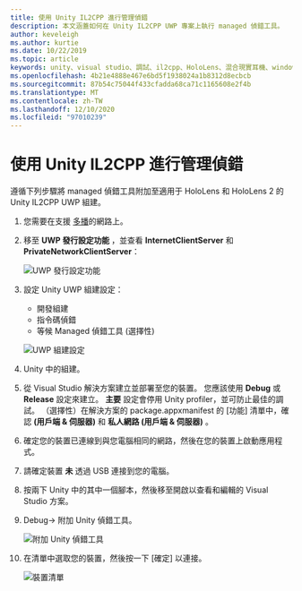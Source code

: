 ```yaml
---
title: 使用 Unity IL2CPP 進行管理偵錯
description: 本文涵蓋如何在 Unity IL2CPP UWP 專案上執行 managed 偵錯工具。
author: keveleigh
ms.author: kurtie
ms.date: 10/22/2019
ms.topic: article
keywords: unity、visual studio、調試、il2cpp、HoloLens、混合現實耳機、windows mixed reality 耳機、虛擬實境耳機、UWP
ms.openlocfilehash: 4b21e4888e467e6bd5f1938024a1b8312d8ecbcb
ms.sourcegitcommit: 87b54c75044f433cfadda68ca71c1165608e2f4b
ms.translationtype: MT
ms.contentlocale: zh-TW
ms.lasthandoff: 12/10/2020
ms.locfileid: "97010239"
---
```

# <a name="managed-debugging-with-unity-il2cpp"></a>使用 Unity IL2CPP 進行管理偵錯

遵循下列步驟將 managed 偵錯工具附加至適用于 HoloLens 和 HoloLens 2 的 Unity IL2CPP UWP 組建。

1. 您需要在支援 [多播](https://en.wikipedia.org/wiki/Multicast)的網路上。
2. 移至 **UWP 發行設定功能** ，並查看 **InternetClientServer** 和 **PrivateNetworkClientServer**：

    ![UWP 發行設定功能](images/il2cpp-debugging-capabilities.png)

3. 設定 Unity UWP 組建設定：
    - 開發組建
    - 指令碼偵錯
    - 等候 Managed 偵錯工具 (選擇性) 

    ![UWP 組建設定](images/il2cpp-debugging-build.png)

4. Unity 中的組建。
5. 從 Visual Studio 解決方案建立並部署至您的裝置。 您應該使用 **Debug** 或 **Release** 設定來建立。 **主要** 設定會停用 Unity profiler，並可防止最佳的調試。 （選擇性）在解決方案的 package.appxmanifest 的 [功能] 清單中，確認 **(用戶端 & 伺服器)** 和 **私人網路 (用戶端 & 伺服器)** 。
6. 確定您的裝置已連線到與您電腦相同的網路，然後在您的裝置上啟動應用程式。
7. 請確定裝置 **未** 透過 USB 連接到您的電腦。
8. 按兩下 Unity 中的其中一個腳本，然後移至開啟以查看和編輯的 Visual Studio 方案。
9. Debug-> 附加 Unity 偵錯工具。

    ![附加 Unity 偵錯工具](images/il2cpp-debugging-attach.png)

10. 在清單中選取您的裝置，然後按一下 [確定] 以連接。

    ![裝置清單](images/il2cpp-debugging-machines.png)
